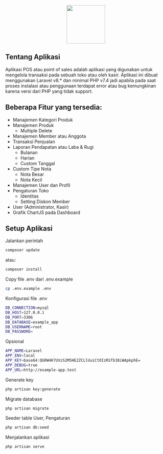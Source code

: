 <p align="center">
    <a href="https://github.com/sandinur157" target="_blank"><img src="https://raw.githubusercontent.com/sandinur157/tuturial-membuat-aplikasi-point-of-sales/main/public/img/logo.png" width="120"></a>
</p>

## Tentang Aplikasi

Aplikasi POS atau point of sales adalah aplikasi yang digunakan untuk mengelola transaksi pada sebuah toko atau oleh kasir. Aplikasi ini dibuat menggunakan Laravel v8.* dan minimal PHP v7.4 jadi apabila pada saat proses instalasi atau penggunaan terdapat error atau bug kemungkinan karena versi dari PHP yang tidak support.

## Beberapa Fitur yang tersedia:
- Manajemen Kategori Produk
- Manajemen Produk
  - Multiple Delete
- Manajemen Member atau Anggota
- Transaksi Penjualan
- Laporan Pendapatan atau Laba & Rugi
  - Bulanan
  - Harian
  - Custom Tanggal
- Custom Tipe Nota
  - Nota Besar
  - Nota Kecil
- Manajemen User dan Profil
- Pengaturan Toko
  - Identitas
  - Setting Diskon Member
- User (Administrator, Kasir)
- Grafik ChartJS pada Dashboard


## Setup Aplikasi
Jalankan perintah 
```bash
composer update
```
atau:
```bash
composer install
```
Copy file .env dari .env.example
```bash
cp .env.example .env
```
Konfigurasi file .env
```bash
DB_CONNECTION=mysql
DB_HOST=127.0.0.1
DB_PORT=3306
DB_DATABASE=example_app
DB_USERNAME=root
DB_PASSWORD=
```
Opsional
```bash
APP_NAME=Laravel
APP_ENV=local
APP_KEY=base64:QGRW4K7UVzS2M5HE2ZCLlUuiCtOIzRSfb38iWApkphE=
APP_DEBUG=true
APP_URL=http://example-app.test
```
Generate key
```bash
php artisan key:generate
```
Migrate database
```bash
php artisan migrate
```
Seeder table User, Pengaturan
```bash
php artisan db:seed
```
Menjalankan aplikasi
```bash
php artisan serve
```
